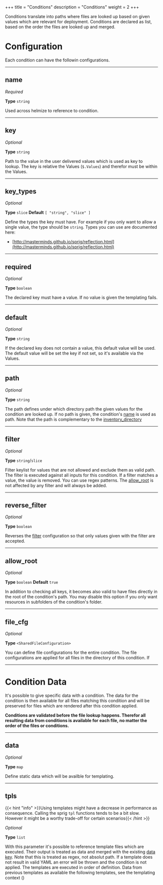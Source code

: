 +++
title = "Conditions"
description = "Conditions"
weight = 2
+++

Conditions translate into paths where files are looked up based on given values which are relevant for deployment. Conditions are declared as list, based on the order the files are looked up and merged.

# Configuration

Each condition can have the followin configurations.

---
## name

_Required_

**Type** `string`

Used across helmize to reference to condition.

---
## key

_Optional_

**Type** `string`

Path to the value in the user delivered values which is used as key to lookup. The key is relative the Values (`$.Values`) and therefor must be within the Values. 

---
## key_types

_Optional_

**Type** `slice` **Default** `[ "string", "slice" ]`

Define the types the key must have. For example if you only want to allow a single value, the type should be `string`. Types you can use are documented here:

* [http://masterminds.github.io/sprig/reflection.html](http://masterminds.github.io/sprig/reflection.html)

---
## required

_Optional_

**Type** `boolean`

The declared key must have a value. If no value is given the templating fails.

---
## default

_Optional_

**Type** `string`

If the declared key does not contain a value, this default value will be used. The default value will be set the key if not set, so it's available via the Values.

---
## path

_Optional_

**Type** `string`

The path defines under which directory path the given values for the condition are looked up. If no path is given, the  condition's [name](#name) is used as path. Note that the path is complementary to the [inventory_directory](../general/#inventory_directory)

---
## filter

_Optional_

**Type** `string`/`slice`

Filter keylist for values that are not allowed and exclude them as valid path. The filter is executed against all inputs for this condition. If a filter matches a value, the value is removed. You can use regex patterns. The [allow_root](#allow_root) is not affected by any filter and will always be added.

---
## reverse_filter

_Optional_

**Type** `boolean`

Reverses the [filter](#filter) configuration so that only values given with the filter are accepted.

---

## allow_root

_Optional_

**Type** `boolean` **Default** `true`

In addition to checking all keys, it becomes also valid to have files directly in the root of the condition's path. You may disable this option if you only want resources in subfolders of the condition's folder.

---

## file_cfg

_Optional_

**Type** `<SharedFileConfiguration>`

You can define file configurations for the entire condition. The file configurations are applied for all files in the directory of this condition. If 

---
# Condition Data 

It's possible to give specific data with a condition. The data for the condition is then available for all files matching this condition and will be preserved for files which are rendered after this condition applied. 

**Conditions are validated before the file lookup happens. Therefor all resulting data from conditions is available for each file, no matter the order of the files or conditions.**

---

## data

_Optional_

**Type** `map`

Define static data which will be availble for templating.

---
## tpls

{{< hint "info" >}}Using templates might have a decrease in performance as consequence. Calling the sprig `tpl` functions tends to be a bit slow. However it might be a worthy trade-off for certain scenarios{{< /hint >}}


_Optional_

**Type** `list`

With this parameter it's possible to reference template files which are executed. Their output is treated as data and merged with the existing [data key](#data). Note that this is treated as regex, not absolut path. If a template does not result in valid YAML an error will be thrown and the condition is not applied. The templates are executed in order of definition. Data from previous templates as available the following templates, see the templating context ()